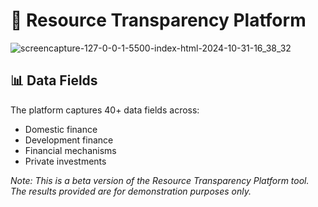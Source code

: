 # 🌊 Resource Transparency Platform
![screencapture-127-0-0-1-5500-index-html-2024-10-31-16_38_32](https://github.com/user-attachments/assets/7acc8b37-6c3a-463c-967d-27c4522aad48)


## 📊 Data Fields

The platform captures 40+ data fields across:
- Domestic finance
- Development finance
- Financial mechanisms
- Private investments


*Note: This is a beta version of the Resource Transparency Platform tool. The results provided are for demonstration purposes only.*
